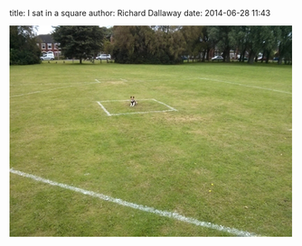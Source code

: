 
title: I sat in a square
author: Richard Dallaway
date: 2014-06-28 11:43

<div><a href="/media/tp_IMG_20140628_104102.jpg"><img src="/media/tp_thumb_IMG_20140628_104102.jpg" width="500" height="375"/></a></div>


  
      